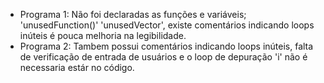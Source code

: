 - Programa 1: Não foi declaradas as funções e variáveis; 'unusedFunction()' 'unusedVector', existe comentários indicando loops inúteis é pouca melhoria na legibilidade.
- Programa 2: Tambem possui comentários indicando loops inúteis, falta de verificação de entrada de usuários e o loop de depuração 'i' não é necessaria estár no código.
